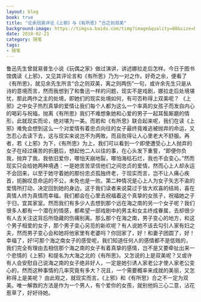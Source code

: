 ```yaml
---
layout: blog
book: true
title: "论余冠英评论《上邪》与《有所思》“合之则双美"
background-image: https://timgsa.baidu.com/timg?image&quality=80&size=b9999_10000&sec=1519221404457&di=9f7e6f6cb6863d6676ca78c2786acaa2&imgtype=jpg&src=http%3A%2F%2Fimg4.imgtn.bdimg.com%2Fit%2Fu%3D201124879%2C697247867%26fm%3D214%26gp%3D0.jpg
date: 2018-02-21
category: 随笔
tags:
- 随笔
---
```

鲁迅先生曾就易普生小说《玩偶之家》做过演讲，讲述娜拉走后怎样。今日于图书馆偶读《上邪》，又见其评论言和《有所思》乃为一对之作。好奇之余，便看了《有所思》，就见余先生所言“合之则双美，离之则两伤”一句，或许余先生只是从诗的意境而言，然而我想到了和鲁迅一样的问题，现实不是戏剧，娜拉走后处境堪忧，那此两作之主的处境，即她们的现实处境如何，有可否称得上双美呢？
 《上邪》之中女子热烈真挚的爱情让我们每个人都为这么一个率真的女孩子而发自内心的喝彩与祝福，抛离《有所思》我们不难想象她和心爱的男子一起耳鬓厮磨的情形，此就现实而论，绝对堪为一美。而若和《有所思》联合起来呢，我们在读《上邪》难免会想到这么一个对爱情有着忠贞向往的女子最终竟难逃被抛弃的命运，又怎忍心去读下去，这与现实来说岂不为两敗。而且败得让人心里老大不舒服。再者，若《上邪》为下，《有所思》为上，我们可以看到一个即使遭受心上人抛弃的女子在经过痛苦的折磨后，想起他二人以往的事，在心头发下重誓，“即便你负我，抛弃了我，我依旧爱你，哪怕天崩地裂，哪怕海枯石烂，我也不会变心。”然而现实只会给她两种境遇：一是她苦苦坚信他们之间忠贞的爱情，然而心上人却永运不会回来，以至于她守着她的那份忠贞孤独终老，于现实而言，岂不让人痛心疾首，扼腕叹息命运的不公，未免也是一败。第二种情况是心上人为女子矢志不渝的爱情所打动，决定回到她的身边，这于我们读者来说莫过于皆大欢喜的结局，喜在真情人终为真情而幸福，我们都会在心里去祝福着这个真挚的女孩子，祝福她之子于归，宜其家室。然而我们有多少人去想到那个远在海之南的另一个女子呢？我们很多人都有一个潜在的情感，都希望一部戏剧中的男主和女主终成眷属，去却很少有人去关注这背后所隐藏的伤痛别离。那么那个在海之南，男子变心的地方，和这个男子相爱的女子，那个男子变心另觅的新欢呢？有人说她不该去勾引人家有妇之夫，然而男子变心会和她将他家里有老婆吗？你回家了，好！和妻子团圆了，好！幸福了，好!可那个海之南女子的感受呢，我们知道任何人的感情都不是低贱的，我们完全有理由去相信那个海之南的女子有着真挚的感情，岂不是又要牵扯出来一个悲情的《上邪》和提名为大海之北的《有所思》。又怎说的上是双美呢？又或许有人会安慰自己说海之南的女子绝非好人，一定是她引诱人家老公才使人家老公变心的，然而这种事情的几率究竟有多大？况且，一个需要概率来成就的美丽，又怎称得上是美呢？
由此观之，就现实而言。《上邪》和《有所思》合之不一定为双美。唯一解救的方法是作为一个男人，有个爱你的女孩，就别他妈三心二意，沾花惹草了，好好待她。